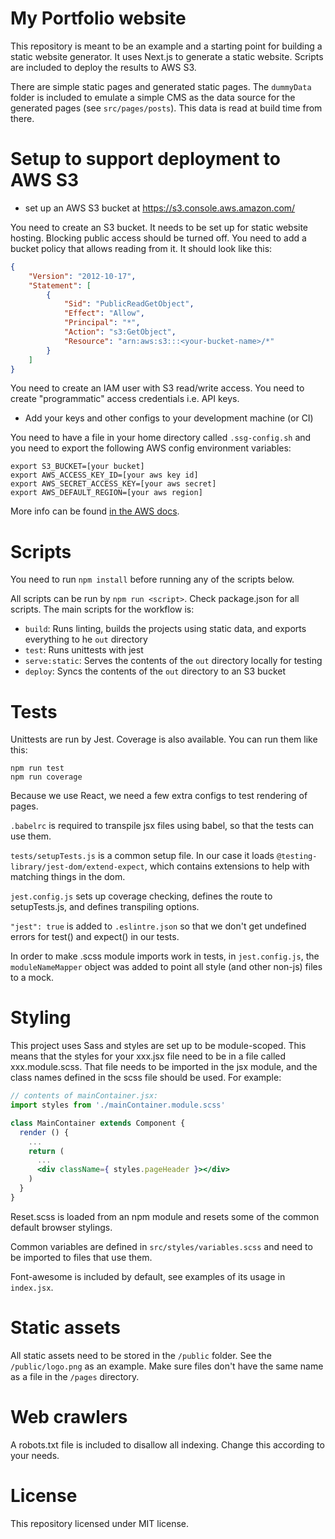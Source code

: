 # My Portfolio website
This repository is meant to be an example and a starting point for building a static website generator.
It uses Next.js to generate a static website. Scripts are included to deploy the results to AWS S3.

There are simple static pages and generated static pages. The `dummyData` folder is included to emulate a simple CMS as the data source for the generated pages (see `src/pages/posts`).
This data is read at build time from there.

# Setup to support deployment to AWS S3
- set up an AWS S3 bucket at https://s3.console.aws.amazon.com/

You need to create an S3 bucket. It needs to be set up for static website hosting. Blocking public access should be turned off.
You need to add a bucket policy that allows reading from it. It should look like this:
```json
{
    "Version": "2012-10-17",
    "Statement": [
        {
            "Sid": "PublicReadGetObject",
            "Effect": "Allow",
            "Principal": "*",
            "Action": "s3:GetObject",
            "Resource": "arn:aws:s3:::<your-bucket-name>/*"
        }
    ]
}
```

You need to create an IAM user with S3 read/write access.
You need to create "programmatic" access credentials i.e. API keys.

 - Add your keys and other configs to your development machine (or CI)

You need to have a file in your home directory called `.ssg-config.sh`
and you need to export the following AWS config environment variables:
```shell script
export S3_BUCKET=[your bucket]
export AWS_ACCESS_KEY_ID=[your aws key id]
export AWS_SECRET_ACCESS_KEY=[your aws secret]
export AWS_DEFAULT_REGION=[your aws region]
```

More info can be found [in the AWS docs](https://docs.aws.amazon.com/cli/latest/userguide/cli-configure-envvars.html).

# Scripts

You need to run `npm install` before running any of the scripts below.

All scripts can be run by `npm run <script>`. Check package.json for all scripts. The main scripts for the workflow is:

- `build`: Runs linting, builds the projects using static data, and exports everything to he `out` directory
- `test`: Runs unittests with jest
- `serve:static`: Serves the contents of the `out` directory locally for testing
- `deploy`: Syncs the contents of the `out` directory to an S3 bucket

# Tests

Unittests are run by Jest. Coverage is also available. You can run them like this:

```shell script
npm run test
npm run coverage
```

Because we use React, we need a few extra configs to test rendering of pages.

`.babelrc` is required to transpile jsx files using babel, so that the tests can use them.

`tests/setupTests.js` is a common setup file. In our case it loads `@testing-library/jest-dom/extend-expect`, which contains extensions to help with matching things in the dom.

`jest.config.js` sets up coverage checking, defines the route to setupTests.js, and defines transpiling options. 

`"jest": true` is added to `.eslintre.json` so that we don't get undefined errors for test() and expect() in our tests.

In order to make .scss module imports work in tests, in `jest.config.js`, the `moduleNameMapper` object was added to point all style (and other non-js) files to a mock.
# Styling

This project uses Sass and styles are set up to be module-scoped. This means that the styles for your xxx.jsx file need to be in a file called xxx.module.scss.
That file needs to be imported in the jsx module, and the class names defined in the scss file should be used. For example:

```jsx harmony
// contents of mainContainer.jsx:
import styles from './mainContainer.module.scss'

class MainContainer extends Component {
  render () {
    ...
    return (
      ...
      <div className={ styles.pageHeader }></div>
    )
  }
}
```

Reset.scss is loaded from an npm module and resets some of the common default browser stylings.

Common variables are defined in `src/styles/variables.scss` and need to be imported to files that use them.

Font-awesome is included by default, see examples of its usage in `index.jsx`.

# Static assets

All static assets need to be stored in the `/public` folder. See the `/public/logo.png` as an example. Make sure files don't have the same name as a file in the `/pages` directory.

# Web crawlers

A robots.txt file is included to disallow all indexing. Change this according to your needs.

# License

This repository licensed under MIT license.
